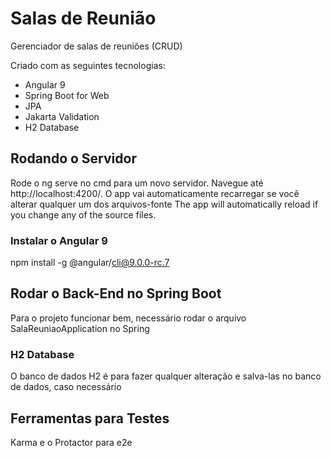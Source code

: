 # Salas de Reunião
Gerenciador de salas de reuniões (CRUD)

Criado com as seguintes tecnologias:
- Angular 9
- Spring Boot for Web
- JPA
- Jakarta Validation
- H2 Database

## Rodando o Servidor
Rode o ng serve no cmd para um novo servidor. Navegue até http://localhost:4200/. O app vai automaticamente recarregar se você alterar qualquer um dos arquivos-fonte
The app will automatically reload if you change any of the source files.

### Instalar o Angular 9
npm install -g @angular/cli@9.0.0-rc.7

## Rodar o Back-End no Spring Boot
Para o projeto funcionar bem, necessário rodar o arquivo SalaReuniaoApplication no Spring

### H2 Database
O banco de dados H2 é para fazer qualquer alteração e salva-las no banco de dados, caso necessário

## Ferramentas para Testes
Karma e o Protactor para e2e

